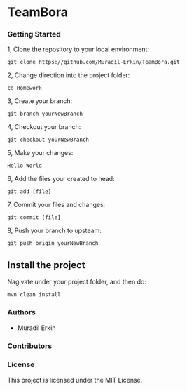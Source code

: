 # TeamBora

### Getting Started

1, Clone the repository to your local environment:
```
git clone https://github.com/Muradil-Erkin/TeamBora.git
```

2, Change direction into the project folder:
```
cd Homework
```

3, Create your branch:
```
git branch yourNewBranch
```

4, Checkout your branch:
```
git checkout yourNewBranch
```

5, Make your changes:
```
Hello World
```

6, Add the files your created to head:
```
git add [file]
```

7, Commit your files and changes:
```
git commit [file]
```

8, Push your branch to upsteam:
```
git push origin yourNewBranch
```

## Install the project

Nagivate under your project folder, and then do:
```
mvn clean install
```

### Authors
* Muradil Erkin

### Contributors

### License
This project is licensed under the MIT License.

